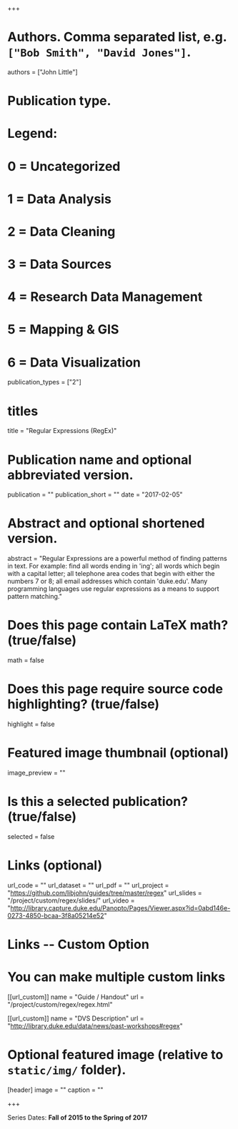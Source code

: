 +++

# Authors. Comma separated list, e.g. `["Bob Smith", "David Jones"]`.
authors = ["John Little"]

# Publication type.
# Legend:
# 0 = Uncategorized
# 1 = Data Analysis
# 2 = Data Cleaning
# 3 = Data Sources
# 4 = Research Data Management
# 5 = Mapping & GIS
# 6 = Data Visualization
publication_types = ["2"]

# titles
title = "Regular Expressions (RegEx)"

# Publication name and optional abbreviated version.
publication = ""
publication_short = ""
date = "2017-02-05"

# Abstract and optional shortened version.
abstract = "Regular Expressions are a powerful method of finding patterns in text. For example: find all words ending in 'ing'; all words which begin with a capital letter; all telephone area codes that begin with either the numbers 7 or 8; all email addresses which contain 'duke.edu'. Many programming languages use regular expressions as a means to support pattern matching."

# Does this page contain LaTeX math? (true/false)
math = false

# Does this page require source code highlighting? (true/false)
highlight = false

# Featured image thumbnail (optional)
image_preview = ""

# Is this a selected publication? (true/false)
selected = false

# Links (optional)
url_code = ""
url_dataset = ""
url_pdf = ""
url_project = "https://github.com/libjohn/guides/tree/master/regex"
url_slides = "/project/custom/regex/slides/"
url_video = "http://library.capture.duke.edu/Panopto/Pages/Viewer.aspx?id=0abd146e-0273-4850-bcaa-3f8a05214e52"

# Links -- Custom Option
# You can make multiple custom links
[[url_custom]]
name = "Guide / Handout"
url = "/project/custom/regex/regex.html"

[[url_custom]]
name = "DVS Description"
url = "http://library.duke.edu/data/news/past-workshops#regex"

# Optional featured image (relative to `static/img/` folder).
[header]
image = ""
caption = ""

+++

Series Dates:
**Fall of 2015 to the Spring of 2017**
